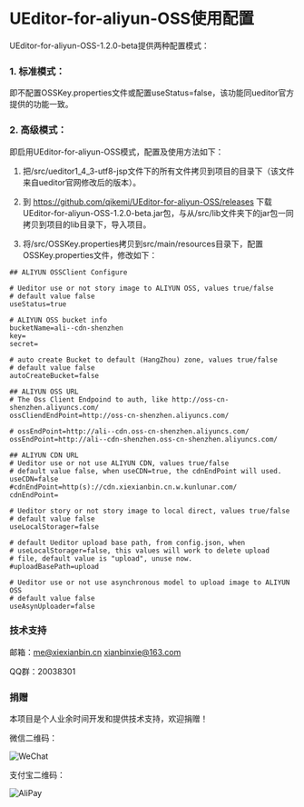 UEditor-for-aliyun-OSS使用配置
=====

UEditor-for-aliyun-OSS-1.2.0-beta提供两种配置模式：

### 1. 标准模式：

即不配置OSSKey.properties文件或配置useStatus=false，该功能同ueditor官方提供的功能一致。
    

### 2. 高级模式：

即启用UEditor-for-aliyun-OSS模式，配置及使用方法如下：


1) 把/src/ueditor1_4_3-utf8-jsp文件下的所有文件拷贝到项目的目录下（该文件来自ueditor官网修改后的版本）。


2) 到 https://github.com/qikemi/UEditor-for-aliyun-OSS/releases  下载UEditor-for-aliyun-OSS-1.2.0-beta.jar包，与从/src/lib文件夹下的jar包一同拷贝到项目的lib目录下，导入项目。


3) 将/src/OSSKey.properties拷贝到src/main/resources目录下，配置OSSKey.properties文件，修改如下：

```
## ALIYUN OSSClient Configure 

# Ueditor use or not story image to ALIYUN OSS, values true/false
# default value false
useStatus=true

# ALIYUN OSS bucket info
bucketName=ali--cdn-shenzhen
key=
secret=

# auto create Bucket to default (HangZhou) zone, values true/false
# default value false
autoCreateBucket=false

## ALIYUN OSS URL
# The Oss Client Endpoind to auth, like http://oss-cn-shenzhen.aliyuncs.com/
ossCliendEndPoint=http://oss-cn-shenzhen.aliyuncs.com/

# ossEndPoint=http://ali--cdn.oss-cn-shenzhen.aliyuncs.com/
ossEndPoint=http://ali--cdn-shenzhen.oss-cn-shenzhen.aliyuncs.com/

## ALIYUN CDN URL
# Ueditor use or not use ALIYUN CDN, values true/false
# default value false, when useCDN=true, the cdnEndPoint will used.
useCDN=false
#cdnEndPoint=http(s)://cdn.xiexianbin.cn.w.kunlunar.com/
cdnEndPoint=

# Ueditor story or not story image to local direct, values true/false
# default value false
useLocalStorager=false

# default Ueditor upload base path, from config.json, when
# useLocalStorager=false, this values will work to delete upload 
# file, default value is "upload", unuse now.
#uploadBasePath=upload

# Ueditor use or not use asynchronous model to upload image to ALIYUN OSS
# default value false
useAsynUploader=false
```

### 技术支持

邮箱：me@xiexianbin.cn xianbinxie@163.com

QQ群：20038301


### 捐赠

本项目是个人业余时间开发和提供技术支持，欢迎捐赠！

微信二维码：

![WeChat](http://cdn1.xiexianbin.cn/wechat%2Fmm_facetoface_collect_qrcode_1455967804758.png "微信捐赠地址")

支付宝二维码：

![AliPay](http://cdn1.xiexianbin.cn/alipay%2Falipay_github.png "支付宝捐赠地址")





